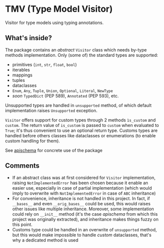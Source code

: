 # TMV (Type Model Visitor)

Visitor for type models using typing annotations.

## What's inside?

The package contains an *abstract* `Visitor` class which needs by-type methods implementation. Only (some of) the standard types are supported:
- primitives (`int`, `str`, `float`, `bool`)
- iterables
- mappings
- tuples
- dataclasses
- `Enum`, `Any`, `Tuple`, `Union`, `Optional`, `Literal`, `NewType`
- *soon* `TypedDict` (PEP 589), `Annotated` (PEP 593), etc.

Unsupported types are handled in `unsupported` method, of which default implementation raises `Unsupported` exception.

`Visitor` offers support for custom types through 2 methods `ìs_custom` and `custom`. The return value of `is_custom` is passed to `custom` when evaluated to `True`; it's thus convenient to use an optional return type. Customs types are handled before others classes like dataclasses or enumerations (to enable custom handling for them).

See [apischema](https://github.com/wyfo/apischema/) for concrete use of the package

## Comments
- If an abstract class was at first considered for `Visitor` implementation, raising `NotImplementedError` has been chosen because it enable an easier use, especially in case of partial implementation (which would imply to overwrite with `NotImplementedError` in case of `ABC` inheritance)
- For convenience, inheritance is not handled in this project. In fact, if `__bases__` and even `__orig_bases__` could be used, this would raises other issues like multiple inheritance. Moreover, some implementation could rely on `__init__` method (it's the case *apischema* from which this project was originally extracted), and inheritance makes things fuzzy on this point.
- Customs type could be handled in an overwrite of `unsupported` method, but this would make impossible to handle *custom* dataclasses, that's why a dedicated method is used